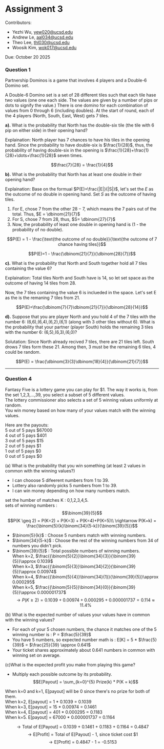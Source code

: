 # Assignment 3

Contributors:
- Yezhi Wu, yew020@ucsd.edu
- Andrew Le, aal034@ucsd.edu
- Theo Lee, thl030@ucsd.edu
- Woosik Kim, wok017@ucsd.edu

Due: October 20 2025

### Question 1
Partnership Dominos is a game that involves 4 players and a Double-6 Domino set.

A Double-6 Domino set is a set of 28 different tiles such that each tile hase two values (one one each side. The values are given by a number of pips or dots to signify the value.) There is one domino for each combination of values from 0 through 6 (including doubles). At the start of round, each of the 4 players (North, South, East, West) gets 7 tiles.

**a).** What is the probability that North has the double-six tile (the tile with 6 pip on either side) in their opening hand?

Explaination: North player has 7 chances to have his tiles in the opening hand. Since the probability to have double-six is $\frac{1}{28}$, thus, the probability of having double-six in the opening is $\frac{1}{28}+\frac{1}{28}+\dots+\frac{1}{28}$ seven times.

$$\frac{7}{28} = \frac{1}{4}$$


**b).** What is the probability that North has at least one double in their opening hand?

Explaination: Base on the formual $P(E)=\frac{|E|}{|S|}$, let's set the $E$ as the outcome of no double in opening hand. Set $S$ as the outcome of having tiles.

1. For E, chose 7 from the other $28 - 7$, which means the 7 pairs out of the total. Thus, $E = \dbinom{21}{7}$
2. For S, chose 7 from 28, thus, $S= \dbinom{27}{7}$
3. Now, the probability of least one double in opening hand is (1 - the probability of no double).

$$P(E) = 1 - \frac{\text{the outcome of no double}}{\text{the outcome of 7 chance having tiles}}$$

$$P(E)=1 - \frac{\dbinom{21}{7}}{\dbinom{28}{7}}$$


**c).** What is the probability that North and South together hold all 7 tiles containing the value 6?

Explaination: Total tiles North and South have is 14, so let set space as the outcome of having 14 tiles from 28.

Now, the 7 tiles containing the value 6 is inclueded in the space. Let's set E as the is the remaning 7 tiles from 21.

$$P(E)=\frac{\dbinom{7}{7}\dbinom{21}{7}}{\dbinom{28}{14}}$$


**d).** Suppose that you are player North and you hold 4 of the 7 tiles with the number 6: (6,6),(6,4),(6,2),(6,1) (along with 3 other tiles without 6). What is the probability that your partner (player South) holds the remaining 3 tiles with the number 6: (6,5),(6,3),(6,0)?

Solutation: Since North already recived 7 tiles, there are 21 tiles left. South drows 7 tiles form these 21. Among then, 3 must be the remaining 6 tiles, 4 could be random.

$$P(E) = \frac{\dbinom{3}{3}\dbinom{18}{4}}{\dbinom{21}{7}}$$


---


### Question 4
Fantasy Five is a lottery game you can play for $1. The way it works is, from the set 1,2,3,...,39, you
select a subset of 5 different values.\
The lottery commissioner also selects a set of 5 winning values uniformly at random.\
You win money based on how many of your values match with the winning values.

Here are the payouts:\
5 out of 5 pays $67000\
4 out of 5 pays $401\
3 out of 5 pays $15\
2 out of 5 pays $1\
1 out of 5 pays $0\
0 out of 5 pays $0

(a) What is the probability that you win something (at least 2 values in common with the winning values?)

* I can chooose 5 difeerent numbers from 1 to 39.
* Lottery also randomly picks 5 numbers from 1 to 39.
* I can win money depending on how many numbers match.

set the humber of matches K : 0,1,2,3,4,5.\
sets of winning numbers : $$\binom{39}{5}$$
$$P(K \geq 2) =  P(K=2) + P(K=3) + P(K=4)+P(K=5)\\
\rightarrow P(K=k) = \frac{\binom{5}{k}\binom{34}{5-k}}{\binom{39}{5}}$$
* $\binom{5}{k}$ : Choose 5 numbers match with winning numbers.
* $\binom{34}{5-k}$ : Choose the rest of the winning numbers from 34 of numbers you didn't pick.
* $\binom{39}{5}$ : Total possible numbers of winning numbers.\
When k=2, $\frac{{\binom{5}{2}}\binom{34}{3}}{\binom{39}{5}}\approx 0.1039$\
When k=3, $\frac{{\binom{5}{3}}\binom{34}{2}}{\binom{39}{5}}\approx 0.00974$\
When k=4, $\frac{{\binom{5}{4}}\binom{34}{1}}{\binom{39}{5}}\approx 0.000295$\
When k=5, $\frac{{\binom{5}{5}}\binom{34}{0}}{\binom{39}{5}}\approx 0.000001737$
$$\rightarrow P(K\geq2) = 0.1039 + 0.00974 + 0.000295 + 0.000001737 = 0.114 \approx 11.4\%$$


(b) What is the expected number of values your values have in common with the winning values?

* For each of your 5 chosen numbers, the chance it matches one of the 5 winning number is : P = $\frac{5}{39}$
* You have 5 numbers, so expected number math is : E[K] = 5 * $\frac{5}{39}$ = $\frac{25}{39} \approx 0.641$
* Your ticket shares approximately about 0.641 numbers in common with winning set on average.


(c)What is the expected profit you make from playing this game?

* Multiply each possible outcome by its probability.
$$E[Payout] = \sum_{k=0}^{5} Prize(k) * P(K = k)$$

When k=0 and k=1, E[payout] will be 0 since there's no prize for both of them.\
When k=2, E[payout] = 1 * 0.1039 = 0.1039\
When k=3, E[payout] = 15 * 0.00974 = 0.1461\
When k=4, E[payout] = 401 * 0.000295 = 0.1183\
When k=5. E[payout] = 67000 * 0.000001737 = 0.1164

$$\rightarrow \text{Total of E[Payout] = 0.1039 + 0.1461 + 0.1183 + 0.1164 = 0.4847}$$
$$\rightarrow \text{E[Profit] = Total of E[Payout] - 1,  since ticket cost \$1}$$
$$\rightarrow \text{E[Profit] = 0.4847 - 1 = -0.5153}$$